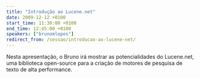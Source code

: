 ```yaml
---
title: "Introdução ao Lucene.net"
date: 2009-12-12 +0100
start_time: 11:30:00 +0100
end_time: 12:45:00 +0100
speakers: ["brunomlopes"]
redirect_from: /sessao/introducao-ao-lucene-net/
---
```

Nesta apresentação, o Bruno irá mostrar as potencialidades do Lucene.net, uma biblioteca open-source para a criação de motores de pesquisa de texto de alta performance.

